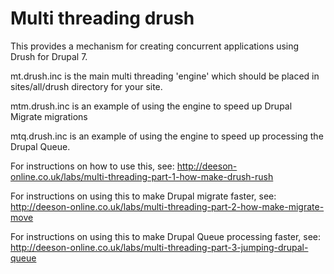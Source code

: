 Multi threading drush
=====================

This provides a mechanism for creating concurrent applications using Drush for
Drupal 7.

mt.drush.inc is the main multi threading 'engine' which should be placed in
sites/all/drush directory for your site.

mtm.drush.inc is an example of using the engine to speed up Drupal Migrate
migrations

mtq.drush.inc is an example of using the engine to speed up processing the
Drupal Queue.

For instructions on how to use this, see:
http://deeson-online.co.uk/labs/multi-threading-part-1-how-make-drush-rush

For instructions on using this to make Drupal migrate faster, see:
http://deeson-online.co.uk/labs/multi-threading-part-2-how-make-migrate-move

For instructions on using this to make Drupal Queue processing faster, see:
http://deeson-online.co.uk/labs/multi-threading-part-3-jumping-drupal-queue
